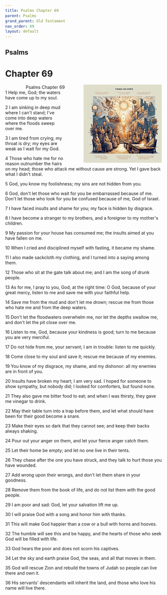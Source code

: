 ```yaml
---
title: Psalms Chapter 69
parent: Psalms
grand_parent: Old Testament
nav_order: 69
layout: default
---
```


## Psalms

# Chapter 69

<div style="clear: both; text-align: right;">
    <img src="/assets/Image/Psalms/500/69.jpg" alt="Psalms Chapter 69" class="chapter-image" style="max-width: 50%; height: auto; float: right; margin: 0 0 10px 10px; padding-left: 10%;">
    <figcaption style="font-size: 14px;">Psalms Chapter 69</figcaption>
</div>
1 Help me, God; the waters have come up to my soul.

2 I am sinking in deep mud where I can't stand; I've come into deep waters where the floods sweep over me.

3 I am tired from crying; my throat is dry; my eyes are weak as I wait for my God.

4 Those who hate me for no reason outnumber the hairs on my head; those who attack me without cause are strong. Yet I gave back what I didn't steal.

5 God, you know my foolishness; my sins are not hidden from you.

6 God, don't let those who wait for you be embarrassed because of me. Don't let those who look for you be confused because of me, God of Israel.

7 I have faced insults and shame for you; my face is hidden by disgrace.

8 I have become a stranger to my brothers, and a foreigner to my mother's children.

9 My passion for your house has consumed me; the insults aimed at you have fallen on me.

10 When I cried and disciplined myself with fasting, it became my shame.

11 I also made sackcloth my clothing, and I turned into a saying among them.

12 Those who sit at the gate talk about me; and I am the song of drunk people.

13 As for me, I pray to you, God, at the right time: O God, because of your great mercy, listen to me and save me with your faithful help.

14 Save me from the mud and don't let me drown; rescue me from those who hate me and from the deep waters.

15 Don't let the floodwaters overwhelm me, nor let the depths swallow me, and don't let the pit close over me.

16 Listen to me, God, because your kindness is good; turn to me because you are very merciful.

17 Do not hide from me, your servant; I am in trouble: listen to me quickly.

18 Come close to my soul and save it; rescue me because of my enemies.

19 You know of my disgrace, my shame, and my dishonor: all my enemies are in front of you.

20 Insults have broken my heart; I am very sad. I hoped for someone to show sympathy, but nobody did; I looked for comforters, but found none.

21 They also gave me bitter food to eat; and when I was thirsty, they gave me vinegar to drink.

22 May their table turn into a trap before them, and let what should have been for their good become a snare.

23 Make their eyes so dark that they cannot see; and keep their backs always shaking.

24 Pour out your anger on them, and let your fierce anger catch them.

25 Let their home be empty; and let no one live in their tents.

26 They chase after the one you have struck, and they talk to hurt those you have wounded.

27 Add wrong upon their wrongs, and don't let them share in your goodness.

28 Remove them from the book of life, and do not list them with the good people.

29 I am poor and sad: God, let your salvation lift me up.

30 I will praise God with a song and honor him with thanks.

31 This will make God happier than a cow or a bull with horns and hooves.

32 The humble will see this and be happy, and the hearts of those who seek God will be filled with life.

33 God hears the poor and does not scorn his captives.

34 Let the sky and earth praise God, the seas, and all that moves in them.

35 God will rescue Zion and rebuild the towns of Judah so people can live there and own it.

36 His servants' descendants will inherit the land, and those who love his name will live there.


